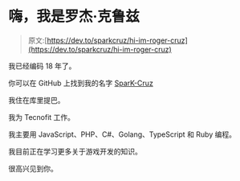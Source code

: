 # 嗨，我是罗杰·克鲁兹

> 原文:[https://dev.to/sparkcruz/hi-im-roger-cruz](https://dev.to/sparkcruz/hi-im-roger-cruz)

我已经编码 18 年了。

你可以在 GitHub 上找到我的名字 [SparK-Cruz](https://github.com/SparK-Cruz)

我住在库里提巴。

我为 Tecnofit 工作。

我主要用 JavaScript、PHP、C#、Golang、TypeScript 和 Ruby 编程。

我目前正在学习更多关于游戏开发的知识。

很高兴见到你。